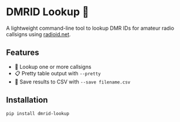 # DMRID Lookup 📡

A lightweight command-line tool to lookup DMR IDs for amateur radio callsigns using [radioid.net](https://www.radioid.net/).

## Features

- 🔎 Lookup one or more callsigns
- 📋 Pretty table output with `--pretty`
- 📂 Save results to CSV with `--save filename.csv`

## Installation

```bash
pip install dmrid-lookup

